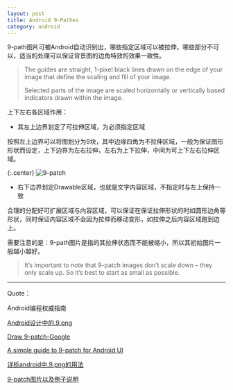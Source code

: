 ```yaml
---
layout: post
title: Android 9-Pathes
category: android
---
```


9-path图片可被Android自动识别出，哪些指定区域可以被拉伸，哪些部分不可以，适当的处理可以保证背景图的边角特效的效果一致性。


> The guides are straight, 1-pixel black lines drawn on the edge of your image that define the scaling and fill of your image. 
> 
> Selected parts of the image are scaled horizontally or vertically based indicators drawn within the image.

上下左右各区域作用：

* 其左上边界划定了可拉伸区域，为必须指定区域

按照左上边界可以将图划分为9块，其中边缘四角为不拉伸区域，一般为保证图形形状而设定，上下边界为左右拉伸，左右为上下拉伸，中间为可上下左右拉伸区域。

{:.center}
![9-patch](http://res.oncelee.com/assets%2Fimg%2F20150912%2F9-path-how-to-scaled.png)

* 右下边界划定Drawable区域，也就是文字内容区域，不指定时与左上保持一致

合理的分配好可扩展区域与内容区域，可以保证在保证拉伸形状的时如圆形边角等形状，同时保证内容区域不会因为拉伸而移动变形，如拉伸之后内容区域跑到边上。

需要注意的是：9-path图片是指的其拉伸状态而不能被缩小，所以其初始图片一般越小越好。

> It’s important to note that 9-patch images don’t scale down – they only scale up. So it’s best to start as small as possible.
























---

Quote：

Android编程权威指南

[Android设计中的.9.png](http://isux.tencent.com/android-ui-9-png.html)

[Draw 9-patch-Google](http://developer.android.com/tools/help/draw9patch.html)

[A simple guide to 9-patch for Android UI](http://radleymarx.com/blog/simple-guide-to-9-patch/)

[详析android中.9.png的用法](http://www.chenyunchao.com/?p=199)

[9-patch图片以及例子说明](http://www.cnblogs.com/Amandaliu/archive/2013/04/26/3045286.html)



